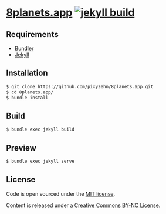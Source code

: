 # [8planets.app](https://8planets.app) [![jekyll build](https://github.com/pixyzehn/8planets.app/actions/workflows/build.yml/badge.svg)](https://github.com/pixyzehn/8planets.app/actions/workflows/build.yml)

## Requirements

- [Bundler](https://bundler.io)
- [Jekyll](https://jekyllrb.com)

## Installation

```bash
$ git clone https://github.com/pixyzehn/8planets.app.git
$ cd 8planets.app/
$ bundle install
```

## Build

```bash
$ bundle exec jekyll build
```

## Preview

```bash
$ bundle exec jekyll serve
```

## License

Code is open sourced under the [MIT license](LICENSE).

Content is released under a [Creative Commons BY-NC License](http://creativecommons.org/licenses/by-nc/4.0/).
